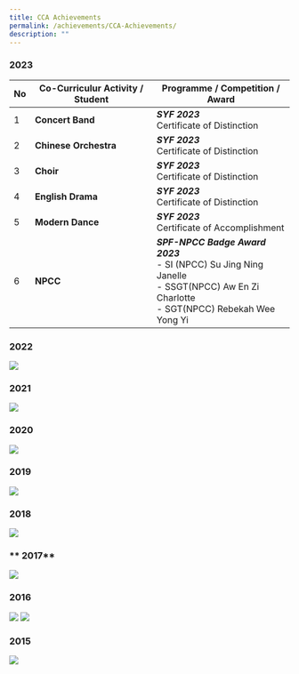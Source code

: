 ```yaml
---
title: CCA Achievements
permalink: /achievements/CCA-Achievements/
description: ""
---
```

### **2023**

| **No** | **Co-Curriculur Activity / Student** | **Programme / Competition / Award** |
| -------- | -------- | -------- |
| 1 | **Concert Band** | ***SYF 2023*** <br>Certificate of Distinction |
| 2 | **Chinese Orchestra** | ***SYF 2023*** <br> Certificate of Distinction |
| 3 | **Choir** | ***SYF 2023***  <br>Certificate of Distinction |
| 4 | **English Drama** | ***SYF 2023*** <br> Certificate of Distinction |
| 5 | **Modern Dance** | ***SYF 2023*** <br>Certificate of Accomplishment |
| 6 | **NPCC** | ***SPF-NPCC Badge Award 2023*** <br>- SI (NPCC) Su Jing Ning Janelle <br> - SSGT(NPCC) Aw En Zi Charlotte<br> - SGT(NPCC) Rebekah Wee Yong Yi |


### **2022**

![](/images/cca2022.png)

### **2021**

![](/images/cca2021.png)

### **2020**

![](/images/cca2020.png)

### **2019**

![](/images/cca2019.png)

### **2018**

![](/images/cca2018.png)

### ** 2017**

![](/images/cca2017.png)

### **2016**

![](/images/cca2016.png)
![](/images/cca20162.png)

### **2015**

![](/images/cca2015.png)